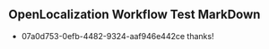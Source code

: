 ## OpenLocalization Workflow Test MarkDown
* 07a0d753-0efb-4482-9324-aaf946e442ce thanks!

<!--HONumber=Aug16_HO3-->


